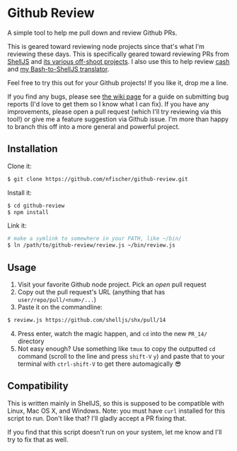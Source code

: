 # Github Review

A simple tool to help me pull down and review Github PRs.

This is geared toward reviewing node projects since that's what I'm reviewing
these days. This is specifically geared toward reviewing PRs from
[ShellJS](https://github.com/shelljs/shelljs) and [its various off-shoot
projects](https://github.com/shelljs). I also use this to help review
[cash](https://github.com/dthree/cash) and [my Bash-to-ShellJS
translator](https://github.com/nfischer/BashToShellJS).

Feel free to try this out for your Github projects! If you like it, drop me a line.

If you find any bugs, please see [the wiki
page](https://github.com/nfischer/github-review/wiki) for a guide on submitting
bug reports (I'd love to get them so I know what I can fix). If you have any
improvements, please open a pull request (which I'll try reviewing via this
tool!) or give me a feature suggestion via Github issue. I'm more than happy to
branch this off into a more general and powerful project.

## Installation

Clone it:

```Bash
$ git clone https://github.com/nfischer/github-review.git
```

Install it:

```Bash
$ cd github-review
$ npm install
```

Link it:

```Bash
# make a symlink to somewhere in your PATH, like ~/bin/
$ ln /path/to/github-review/review.js ~/bin/review.js
```

## Usage

 1. Visit your favorite Github node project. Pick an *open* pull request
 2. Copy out the pull request's URL (anything that has
    `user/repo/pull/<num>/...`)
 3. Paste it on the commandline:

 ```Bash
 $ review.js https://github.com/shelljs/shx/pull/14
 ```

 4. Press enter, watch the magic happen, and `cd` into the new `PR_14/`
    directory
 5. Not easy enough? Use something like `tmux` to copy the outputted `cd`
    command (scroll to the line and press `shift-V` `y`) and paste that to your
    terminal with `ctrl-shift-V` to get there automagically :sunglasses:

## Compatibility

This is written mainly in ShellJS, so this is supposed to be compatible with
Linux, Mac OS X, and Windows. Note: you must have `curl` installed for this
script to run. Don't like that? I'll gladly accept a PR fixing that.

If you find that this script doesn't run on your system, let me know and I'll
try to fix that as well.
